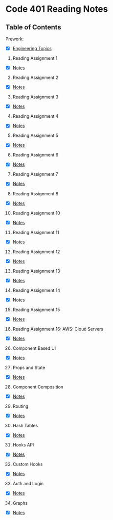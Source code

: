 # Code 401 Reading Notes

## Table of Contents

Prework:
- [x] [Engineering Topics](https://github.com/myerstina515/reading-notes/blob/master/401/prework-engineering-topics.md)

1. Reading Assignment 1
- [x] [Notes](https://github.com/myerstina515/reading-notes/blob/master/401/class-01.md)
2. Reading Assignment 2
- [x] [Notes](https://github.com/myerstina515/reading-notes/blob/master/401/class-02.md)
3. Reading Assignment 3 
- [x] [Notes](https://github.com/myerstina515/reading-notes/blob/master/401/class-03.md)
4. Reading Assignment 4
- [x] [Notes](https://github.com/myerstina515/reading-notes/blob/master/401/class-04.md)
5. Reading Assignment 5
- [x] [Notes](https://github.com/myerstina515/reading-notes/blob/master/401/class-05.md)
6. Reading Assignment 6
- [x] [Notes](https://github.com/myerstina515/reading-notes/blob/master/401/class-06.md)
7. Reading Assignment 7
- [x] [Notes](https://github.com/myerstina515/reading-notes/blob/master/401/class-07.md)
8. Reading Assignment 8
- [x] [Notes](https://github.com/myerstina515/reading-notes/blob/master/401/class-08.md)
10. Reading Assignment 10
- [x] [Notes](https://github.com/myerstina515/reading-notes/blob/master/401/class-10.md)
11. Reading Assignment 11 
- [x] [Notes](https://github.com/myerstina515/reading-notes/blob/master/401/class-11.md)
12. Reading Assignment 12
- [x] [Notes](https://github.com/myerstina515/reading-notes/blob/master/401/class-12.md)
13. Reading Assignment 13
- [x] [Notes](https://github.com/myerstina515/reading-notes/blob/master/401/class-13.md)
14. Reading Assignment 14
- [x] [Notes](https://github.com/myerstina515/reading-notes/blob/master/401/class-14.md)
15. Reading Assignment 15
- [x] [Notes](https://github.com/myerstina515/reading-notes/blob/master/401/class-15.md)
16. Reading Assignment 16: AWS: Cloud Servers
- [x] [Notes](https://github.com/myerstina515/reading-notes/blob/master/401/class-16.md)
26. Component Based UI
- [x] [Notes](https://github.com/myerstina515/reading-notes/blob/master/401/class-26.md)
27. Props and State
- [x] [Notes](https://github.com/myerstina515/reading-notes/blob/master/401/class-27.md)
28. Component Composition
- [x] [Notes](https://github.com/myerstina515/reading-notes/blob/master/401/class-28.md)
29. Routing
- [x] [Notes](https://github.com/myerstina515/reading-notes/blob/master/401/class-29.md)
30. Hash Tables
- [x] [Notes](https://github.com/myerstina515/reading-notes/blob/master/401/class-30.md)
31. Hooks API
- [x] [Notes](https://github.com/myerstina515/reading-notes/blob/master/401/class-31.md)
32. Custom Hooks
- [x] [Notes](https://github.com/myerstina515/reading-notes/blob/master/401/class-32.md)
33. Auth and Login
- [x] [Notes](https://github.com/myerstina515/reading-notes/blob/master/401/class-33.md)
34. Graphs
- [x] [Notes](https://github.com/myerstina515/reading-notes/blob/master/401/class-34.md)

